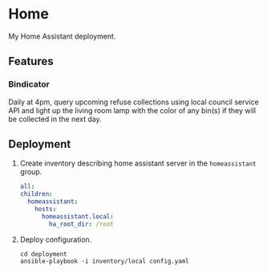 # Home

My Home Assistant deployment.

## Features

### Bindicator

Daily at 4pm, query upcoming refuse collections using local council service API and
light up the living room lamp with the color of any bin(s) if they will be collected in
the next day.

## Deployment

1. Create inventory describing home assistant server in the `homeassistant` group.
   ```yaml
   all:
   children:
     homeassistant:
       hosts:
         homeassistant.local:
           ha_root_dir: /root
   ```

2. Deploy configuration.
   ```shell
   cd deployment
   ansible-playbook -i inventory/local config.yaml
   ```
